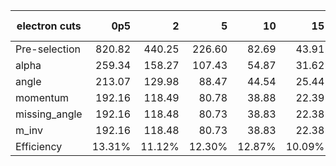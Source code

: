 |electron cuts|0p5|2|5|10|15|25|2f-mutau|2f-e|4f-2mutau2l|4f-2e2l|4f-2mutau2q|4f-2e2q|
|---|--:|--:|--:|--:|--:|--:|--:|--:|--:|--:|--:|--:|
|Pre-selection|820.82|440.25|226.60|82.69|43.91|10.11|3795.60|300568.92|76.57|83.20|0.00|83.20|
|alpha|259.34|158.27|107.43|54.87|31.62|8.25|208.88|121.97|20.43|17.57|0.00|17.57|
|angle|213.07|129.98|88.47|44.54|25.44|6.48|177.95|33.56|12.24|10.95|0.00|10.95|
|momentum|192.16|118.49|80.78|38.88|22.39|4.72|0.00|20.80|8.39|8.33|0.00|8.33|
|missing_angle|192.16|118.48|80.73|38.83|22.38|4.71|0.00|18.91|8.36|8.32|0.00|8.32|
|m_inv|192.16|118.48|80.73|38.83|22.38|4.71|0.00|18.91|8.36|8.32|0.00|8.32|
|Efficiency|13.31%|11.12%|12.30%|12.87%|10.09%|5.31%|